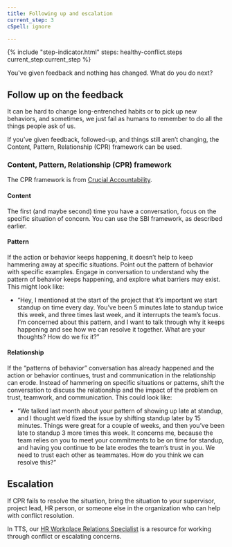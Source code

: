 ```yaml
---
title: Following up and escalation
current_step: 3
cSpell: ignore 

---
```


{% include "step-indicator.html" steps: healthy-conflict.steps current_step:current_step  %}

You've given feedback and nothing has changed. What do you do next?

## Follow up on the feedback
It can be hard to change long-entrenched habits or to pick up new behaviors, and sometimes, we just fail as humans to remember to do all the things people ask of us. 

If you’ve given feedback, followed-up, and things still aren’t changing, the Content, Pattern, Relationship (CPR) framework can be used. 

### Content, Pattern, Relationship (CPR) framework
The CPR framework is from [Crucial Accountability](https://www.amazon.com/Crucial-Accountability-Resolving-Expectations-Commitments/dp/0071829318).

#### Content
The first (and maybe second) time you have a conversation, focus on the specific situation of concern. You can use the SBI framework, as described earlier.

#### Pattern
If the action or behavior keeps happening, it doesn’t help to keep hammering away at specific situations. Point out the pattern of behavior with specific examples. Engage in conversation to understand why the pattern of behavior keeps happening, and explore what barriers may exist. This might look like: 
- “Hey, I mentioned at the start of the project that it’s important we start standup on time every day. You’ve been 5 minutes late to standup twice this week, and three times last week, and it interrupts the team’s focus. I’m concerned about this pattern, and I want to talk through why it keeps happening and see how we can resolve it together. What are your thoughts? How do we fix it?”

#### Relationship 
If the “patterns of behavior” conversation has already happened and the action or behavior continues, trust and communication in the relationship can erode. Instead of hammering on specific situations or patterns, shift the conversation to discuss the relationship and the impact of the problem on trust, teamwork, and communication. This could look like: 

- “We talked last month about your pattern of showing up late at standup, and I thought we’d fixed the issue by shifting standup later by 15 minutes. Things were great for a couple of weeks, and then you’ve been late to standup 3 more times this week. It concerns me, because the team relies on you to meet your commitments to be on time for standup, and having you continue to be late erodes the team’s trust in you. We need to trust each other as teammates. How do you think we can resolve this?”

## Escalation
If CPR fails to resolve the situation, bring the situation to your supervisor, project lead, HR person, or someone else in the organization who can help with conflict resolution.

In TTS, our [HR Workplace Relations Specialist](https://docs.google.com/document/d/15glvq9UakKUN8XTRTa6gRkhBHm2whhQyAGmf8ibTtBs/edit#heading=h.65ckjyv9pbpl) is a resource for working through conflict or escalating concerns.
